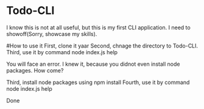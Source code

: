 # Todo-CLI
I know this is not at all useful, but this is my first CLI application. I need to showoff(Sorry, showcase my skills).

#How to use it
First, clone it yaar
Second, chnage the directory to Todo-CLI.
Third, use it by command node index.js help

You will face an error. I knew it, because you didnot even install node packages. How come?

Third, install node packages using npm install
Fourth, use it by command node index.js help

Done
